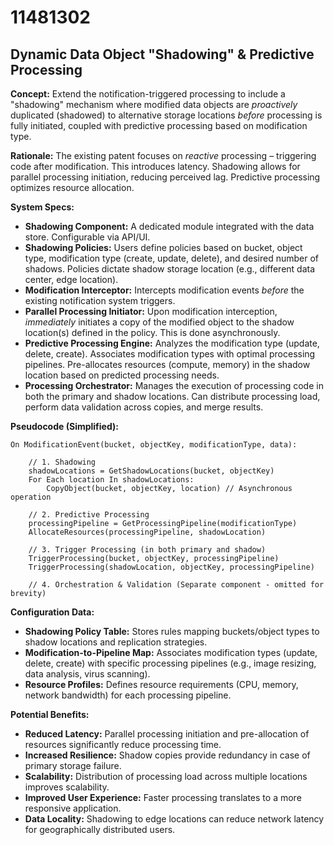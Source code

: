 # 11481302

## Dynamic Data Object "Shadowing" & Predictive Processing

**Concept:** Extend the notification-triggered processing to include a "shadowing" mechanism where modified data objects are *proactively* duplicated (shadowed) to alternative storage locations *before* processing is fully initiated, coupled with predictive processing based on modification type.

**Rationale:**  The existing patent focuses on *reactive* processing – triggering code after modification. This introduces latency. Shadowing allows for parallel processing initiation, reducing perceived lag.  Predictive processing optimizes resource allocation.

**System Specs:**

*   **Shadowing Component:** A dedicated module integrated with the data store.  Configurable via API/UI.
*   **Shadowing Policies:**  Users define policies based on bucket, object type, modification type (create, update, delete), and desired number of shadows.  Policies dictate shadow storage location (e.g., different data center, edge location).
*   **Modification Interceptor:**  Intercepts modification events *before* the existing notification system triggers.
*   **Parallel Processing Initiator:**  Upon modification interception, *immediately* initiates a copy of the modified object to the shadow location(s) defined in the policy.  This is done asynchronously.
*   **Predictive Processing Engine:** Analyzes the modification type (update, delete, create).  Associates modification types with optimal processing pipelines.  Pre-allocates resources (compute, memory) in the shadow location based on predicted processing needs.
*   **Processing Orchestrator:**  Manages the execution of processing code in both the primary and shadow locations. Can distribute processing load, perform data validation across copies, and merge results.

**Pseudocode (Simplified):**

```
On ModificationEvent(bucket, objectKey, modificationType, data):

    // 1. Shadowing
    shadowLocations = GetShadowLocations(bucket, objectKey)
    For Each location In shadowLocations:
        CopyObject(bucket, objectKey, location) // Asynchronous operation

    // 2. Predictive Processing
    processingPipeline = GetProcessingPipeline(modificationType)
    AllocateResources(processingPipeline, shadowLocation)

    // 3. Trigger Processing (in both primary and shadow)
    TriggerProcessing(bucket, objectKey, processingPipeline)
    TriggerProcessing(shadowLocation, objectKey, processingPipeline)

    // 4. Orchestration & Validation (Separate component - omitted for brevity)
```

**Configuration Data:**

*   **Shadowing Policy Table:** Stores rules mapping buckets/object types to shadow locations and replication strategies.
*   **Modification-to-Pipeline Map:**  Associates modification types (update, delete, create) with specific processing pipelines (e.g., image resizing, data analysis, virus scanning).
*   **Resource Profiles:**  Defines resource requirements (CPU, memory, network bandwidth) for each processing pipeline.

**Potential Benefits:**

*   **Reduced Latency:** Parallel processing initiation and pre-allocation of resources significantly reduce processing time.
*   **Increased Resilience:** Shadow copies provide redundancy in case of primary storage failure.
*   **Scalability:**  Distribution of processing load across multiple locations improves scalability.
*   **Improved User Experience:** Faster processing translates to a more responsive application.
*   **Data Locality:** Shadowing to edge locations can reduce network latency for geographically distributed users.
